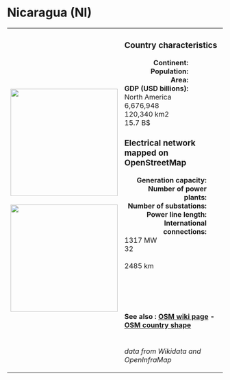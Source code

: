 # Nicaragua (NI)

<table width="90%">
<tr>
<td>
<img src="http://commons.wikimedia.org/wiki/Special:FilePath/Flag%20of%20Nicaragua.svg" width="250">
<br><br>
<img src="http://commons.wikimedia.org/wiki/Special:FilePath/Nicaragua%20%28orthographic%20projection%29.svg" width="250"></td>
<td>
<h3>Country characteristics</h3>
<div style="display: inline-block;text-align:right;margin-right:30px;font-weight: bold;">
Continent:<br>Population:<br>Area:<br>GDP (USD billions):
</div>
<div style="display: inline-block;">
North America<br>6,676,948<br>120,340 km2<br>15.7 B$
</div>
<h3>Electrical network mapped on OpenStreetMap</h3>
<div style="display: inline-block;text-align:right;margin-right:30px;font-weight: bold;">Generation capacity:<br>
Number of power plants:<br>
Number of substations:<br>
Power line length:<br>
International connections:<br>
</div>
<div style="display: inline-block;">1317 MW<br>
32<br>
<br>
2485 km<br>
<br>
</div>

<br><br><h4>See also :
<a href="https://wiki.openstreetmap.org/wiki/Power_networks/Nicaragua" target="_blank">OSM wiki page</a> -
<a href="https://openstreetmap.org/relation/287666" target="_blank">OSM country shape</a>
</h4>

<br><i>data from Wikidata and OpenInfraMap</i>
</td>
</tr>
</table>




